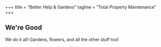 +++
title = "Better Help & Gardens"
tagline = "Total Property Maintenance"
+++

## We're Good

We do it all! Gardens, flowers, and all the other stuff too!

